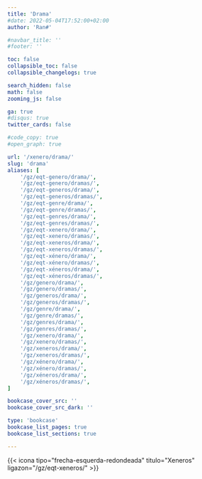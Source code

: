 ```yaml
---
title: 'Drama'
#date: 2022-05-04T17:52:00+02:00
author: 'Ran#'

#navbar_title: ''
#footer: ''

toc: false
collapsible_toc: false
collapsible_changelogs: true

search_hidden: false
math: false
zooming_js: false

ga: true
#disqus: true
twitter_cards: false

#code_copy: true
#open_graph: true

url: '/xenero/drama/'
slug: 'drama'
aliases: [
    '/gz/eqt-genero/drama/',
    '/gz/eqt-genero/dramas/',
    '/gz/eqt-generos/drama/',
    '/gz/eqt-generos/dramas/',
    '/gz/eqt-genre/drama/',
    '/gz/eqt-genre/dramas/',
    '/gz/eqt-genres/drama/',
    '/gz/eqt-genres/dramas/',
    '/gz/eqt-xenero/drama/',
    '/gz/eqt-xenero/dramas/',
    '/gz/eqt-xeneros/drama/',
    '/gz/eqt-xeneros/dramas/',
    '/gz/eqt-xénero/drama/',
    '/gz/eqt-xénero/dramas/',
    '/gz/eqt-xéneros/drama/',
    '/gz/eqt-xéneros/dramas/',
    '/gz/genero/drama/',
    '/gz/genero/dramas/',
    '/gz/generos/drama/',
    '/gz/generos/dramas/',
    '/gz/genre/drama/',
    '/gz/genre/dramas/',
    '/gz/genres/drama/',
    '/gz/genres/dramas/',
    '/gz/xenero/drama/',
    '/gz/xenero/dramas/',
    '/gz/xeneros/drama/',
    '/gz/xeneros/dramas/',
    '/gz/xénero/drama/',
    '/gz/xénero/dramas/',
    '/gz/xéneros/drama/',
    '/gz/xéneros/dramas/',
]

bookcase_cover_src: ''
bookcase_cover_src_dark: ''

type: 'bookcase'
bookcase_list_pages: true
bookcase_list_sections: true

---
```


{{< icona tipo="frecha-esquerda-redondeada" titulo="Xeneros" ligazon="/gz/eqt-xeneros/" >}}
